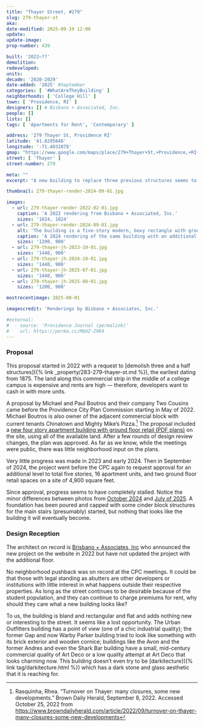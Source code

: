 ```yaml
---
title: "Thayer Street, #279"
slug: 279-thayer-st
aka:
date-modified: 2025-09-19 12:00
update:
update-image:
prop-number: 439

built: '2022–??'
demolition:
redeveloped:
units:
decade: '2020-2029'
date-added: '2025' #September
categories: [ '#WhatAreTheyBuilding' ]
neighborhoods: [ 'College Hill' ]
town: [ 'Providence, RI' ]
designers: [] # Bisbano + Associated, Inc.
people: []
lists: []
tags: [ 'Apartments for Rent', 'Contemporary' ]

address: '279 Thayer St, Providence RI'
latitude: '41.8295648'
longitude: '-71.4032078'
gmap: "https://www.google.com/maps/place/279+Thayer+St,+Providence,+RI+02906/@41.8295648,-71.4032078,16z/data=!3m1!4b1!4m6!3m5!1s0x89e44523792bea03:0x5c844e36581592b3!8m2!3d41.8295648!4d-71.4006329!16s%2Fg%2F11bw43x6z2?entry=ttu&g_ep=EgoyMDI1MDkxNy4wIKXMDSoASAFQAw%3D%3D"
street: [ 'Thayer' ]
street-number: 279

meta: ""
excerpt: "A new building to replace three previous structures seems to have stalled after developers added an additional level for a total of five stories"

thumbnail: 279-thayer-render-2024-09-01.jpg

images:
  - url: 279-thayer-render-2022-02-01.jpg
    caption: 'A 2022 rendering from Bisbano + Associated, Inc.'
    sizes: '1024, 1024'
  - url: 279-thayer-render-2024-09-01.jpg
    alt: 'The building is a five-story modern, boxy rectangle with ground floor retail featuring large commercial storefront windows and a central entrance. The upper floors are residential, with rectangular windows. The siding is indeterminant and seems to be a mixture of cement board and other architectural material.'
    caption: 'A 2024 rendering of the same building with an additional floor, presumably the same architecture firm as well'
    sizes: '1200, 900'
  - url: 279-thayer-jh-2023-10-01.jpg
    sizes: '1440, 900'
  - url: 279-thayer-jh-2024-10-01.jpg
    sizes: '1440, 900'
  - url: 279-thayer-jh-2025-07-01.jpg
    sizes: '1440, 900'
  - url: 279-thayer-jh-2025-08-01.jpg
    sizes: '1200, 900'

mostrecentimage: 2025-08-01

imagescredit: 'Renderings by Bisbano + Associates, Inc.'

#external:
#  - source: 'Providence Journal (permalink)'
#    url: https://perma.cc/MQ4Z-Z9K4
---
```


### Proposal

This proposal started in 2022 with a request to [demolish three and a half structures]({% link _property/283-279-thayer-st.md %}), the earliest dating from 1875. The land along this commercial strip in the middle of a college campus is expensive and rents are high — therefore, developers want to cash in with more units.

A proposal by Michael and Paul Boutros and their company Two Cousins came before the Providence City Plan Commission starting in May of 2022. Michael Boutros is also owner of the adjacent commercial block with current tenants Chinatown and Mighty Mike’s Pizza.[^1] The proposal included a [new four story apartment building with ground floor retail (PDF plans)](https://www.providenceri.gov/wp-content/uploads/2022/04/22-023MA-279-Thayer-St.pdf) on the site, using all of the available land. After a few rounds of design review changes, the plan was approved. As far as we know, while the meetings were public, there was little neighborhood input on the plans.

[^1]: Rasquinha, Rhea. “Turnover on Thayer: many closures, some new developments.” Brown Daily Herald, September 8, 2022. Accessed October 25, 2022 from https://www.browndailyherald.com/article/2022/09/turnover-on-thayer-many-closures-some-new-developments

Very little progress was made in 2023 and early 2024. Then in September of 2024, the project went before the <span class="abbr">CPC</span> again to request approval for an additional level to total five stories, 16 apartment units, and two ground floor retail spaces on a site of 4,900 square feet.

Since approval, progress seems to have completely stalled. Notice the minor differences between photos from [October 2024](#photo-279-thayer-jh-2024-10-01) and [July of 2025](#photo-279-thayer-jh-2025-07-01). A foundation has been poured and capped with some cinder block structures for the main stairs (presumably) started, but nothing that looks like the building it will eventually become.


### Design Reception

The architect on record is [Brisbano + Associates, Inc](https://www.bisbano.com/post/new-project) who announced the new project on the website in 2022 but have not updated the project with the additional floor.

No neighborhood pushback was on record at the <span class="abbr">CPC</span> meetings. It could be that those with legal standing as abutters are other developers or institutions with little interest in what happens outside their respective properties. As long as the street continues to be desirable because of the student population, and they can continue to charge premiums for rent, why should they care what a new building looks like?

To us, the building is bland and rectangular and flat and adds nothing new or interesting to the street. It seems like a lost opportunity. The Urban Outfitters building has a point of view (one of a chic industrial quality); the former Gap and now Warby Parker building tried to look like something with its brick exterior and wooden cornice; buildings like the Avon and the former Andres and even the Shark Bar building have a small, mid-century commercial quality of Art Deco or a low quality attempt at Art Deco that looks charming now. This building doesn’t even try to be [darkitecture]({% link tag/darkitecture.html %}) which has a dark stone and glass aesthetic that it is reaching for.
